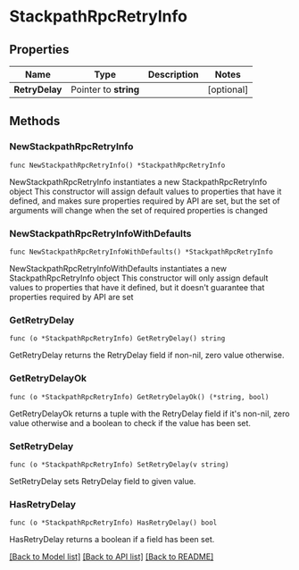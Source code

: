 # StackpathRpcRetryInfo

## Properties

Name | Type | Description | Notes
------------ | ------------- | ------------- | -------------
**RetryDelay** | Pointer to **string** |  | [optional] 

## Methods

### NewStackpathRpcRetryInfo

`func NewStackpathRpcRetryInfo() *StackpathRpcRetryInfo`

NewStackpathRpcRetryInfo instantiates a new StackpathRpcRetryInfo object
This constructor will assign default values to properties that have it defined,
and makes sure properties required by API are set, but the set of arguments
will change when the set of required properties is changed

### NewStackpathRpcRetryInfoWithDefaults

`func NewStackpathRpcRetryInfoWithDefaults() *StackpathRpcRetryInfo`

NewStackpathRpcRetryInfoWithDefaults instantiates a new StackpathRpcRetryInfo object
This constructor will only assign default values to properties that have it defined,
but it doesn't guarantee that properties required by API are set

### GetRetryDelay

`func (o *StackpathRpcRetryInfo) GetRetryDelay() string`

GetRetryDelay returns the RetryDelay field if non-nil, zero value otherwise.

### GetRetryDelayOk

`func (o *StackpathRpcRetryInfo) GetRetryDelayOk() (*string, bool)`

GetRetryDelayOk returns a tuple with the RetryDelay field if it's non-nil, zero value otherwise
and a boolean to check if the value has been set.

### SetRetryDelay

`func (o *StackpathRpcRetryInfo) SetRetryDelay(v string)`

SetRetryDelay sets RetryDelay field to given value.

### HasRetryDelay

`func (o *StackpathRpcRetryInfo) HasRetryDelay() bool`

HasRetryDelay returns a boolean if a field has been set.


[[Back to Model list]](../README.md#documentation-for-models) [[Back to API list]](../README.md#documentation-for-api-endpoints) [[Back to README]](../README.md)


